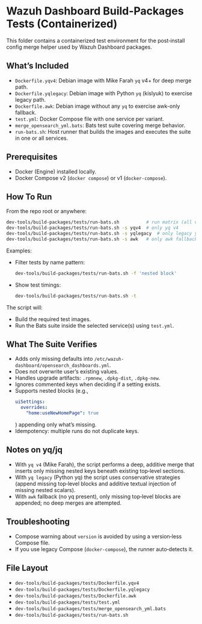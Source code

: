 # Wazuh Dashboard Build-Packages Tests (Containerized)

This folder contains a containerized test environment for the post‑install config merge helper used by Wazuh Dashboard packages.

## What’s Included

- `Dockerfile.yqv4`: Debian image with Mike Farah `yq` v4+ for deep merge path.
- `Dockerfile.yqlegacy`: Debian image with Python `yq` (kislyuk) to exercise legacy path.
- `Dockerfile.awk`: Debian image without any `yq` to exercise awk-only fallback.
- `test.yml`: Docker Compose file with one service per variant.
- `merge_opensearch_yml.bats`: Bats test suite covering merge behavior.
- `run-bats.sh`: Host runner that builds the images and executes the suite in one or all services.

## Prerequisites

- Docker (Engine) installed locally.
- Docker Compose v2 (`docker compose`) or v1 (`docker-compose`).

## How To Run

From the repo root or anywhere:

```sh
dev-tools/build-packages/tests/run-bats.sh          # run matrix (all variants)
dev-tools/build-packages/tests/run-bats.sh -s yqv4  # only yq v4
dev-tools/build-packages/tests/run-bats.sh -s yqlegacy  # only legacy yq
dev-tools/build-packages/tests/run-bats.sh -s awk   # only awk fallback
```

Examples:

- Filter tests by name pattern:
  ```sh
  dev-tools/build-packages/tests/run-bats.sh -f 'nested block'
  ```
- Show test timings:
  ```sh
  dev-tools/build-packages/tests/run-bats.sh -t
  ```

The script will:
- Build the required test images.
- Run the Bats suite inside the selected service(s) using `test.yml`.

## What The Suite Verifies

- Adds only missing defaults into `/etc/wazuh-dashboard/opensearch_dashboards.yml`.
- Does not overwrite user’s existing values.
- Handles upgrade artifacts: `.rpmnew`, `.dpkg-dist`, `.dpkg-new`.
- Ignores commented keys when deciding if a setting exists.
- Supports nested blocks (e.g.,
  ```yaml
  uiSettings:
    overrides:
      "home:useNewHomePage": true
  ```
  ) appending only what’s missing.
- Idempotency: multiple runs do not duplicate keys.

## Notes on yq/jq

- With `yq v4` (Mike Farah), the script performs a deep, additive merge that inserts only missing nested keys beneath existing top‑level sections.
- With `yq legacy` (Python yq) the script uses conservative strategies (append missing top‑level blocks and additive textual injection of missing nested scalars).
- With `awk` fallback (no yq present), only missing top‑level blocks are appended; no deep merges are attempted.

## Troubleshooting

- Compose warning about `version` is avoided by using a version‑less Compose file.
- If you use legacy Compose (`docker-compose`), the runner auto‑detects it.

## File Layout

- `dev-tools/build-packages/tests/Dockerfile.yqv4`
- `dev-tools/build-packages/tests/Dockerfile.yqlegacy`
- `dev-tools/build-packages/tests/Dockerfile.awk`
- `dev-tools/build-packages/tests/test.yml`
- `dev-tools/build-packages/tests/merge_opensearch_yml.bats`
- `dev-tools/build-packages/tests/run-bats.sh`
